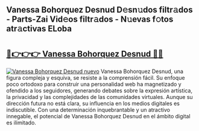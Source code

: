 ## Vanessa Bohorquez Desnud D𝚎sn𝚞dos filtr𝚊dos - Parts-Zai Vid𝚎os filtr𝚊dos - N𝚞evas f𝚘tos atr𝚊ctivas ELoba

# <h2><a href="http://mb4yw6k.tromn.icu/?c=Vanessa+Bohorquez+Desnud">🔗👉👉👉 Vanessa Bohorquez Desnud 🔗🔗</a></h2>

[![Vanessa Bohorquez Desnud nuevo](https://i.imgur.com/pEAQMta.gif)](http://mb4yw6k.tromn.icu/?c=Vanessa+Bohorquez+Desnud)
Vanessa Bohorquez Desnud, una figura compleja y esquiva, se resiste a la comprensión fácil. Su enfoque poco ortodoxo para construir una personalidad web ha magnetizado y ofendido a los seguidores, generando debates sobre la expresión artística, la privacidad y las complejidades de las comunidades virtuales. Aunque su dirección futura no está clara, su influencia en los medios digitales es indiscutible. Con una determinación inquebrantable y un atractivo innegable, el potencial de Vanessa Bohorquez Desnud en el ámbito digital es ilimitado.
